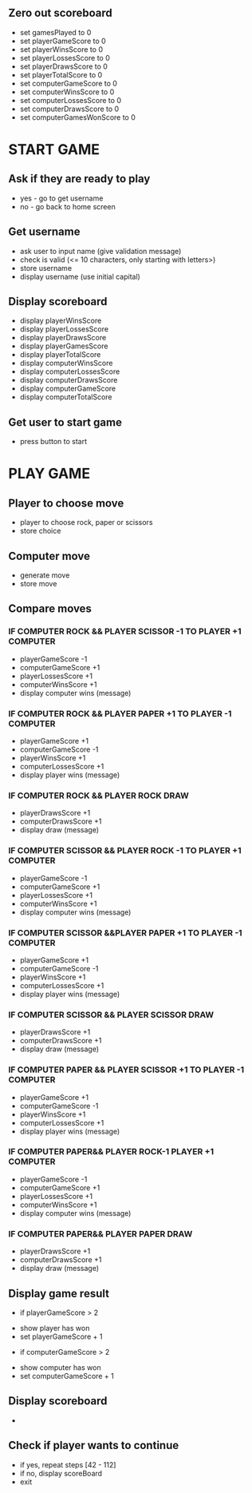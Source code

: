 ## Zero out scoreboard
* set gamesPlayed to 0
* set playerGameScore to 0
* set playerWinsScore to 0
* set playerLossesScore to 0
* set playerDrawsScore to 0
* set playerTotalScore to 0
* set computerGameScore to 0
* set computerWinsScore to 0
* set computerLossesScore to 0
* set computerDrawsScore to 0
* set computerGamesWonScore to 0

# START GAME

## Ask if they are ready to play
* yes - go to get username
* no - go back to home screen

## Get username
* ask user to input name (give validation message)
* check is valid (<= 10 characters, only starting with letters>)
* store username
* display username (use initial capital)

## Display scoreboard

* display playerWinsScore
* display playerLossesScore
* display playerDrawsScore
* display playerGamesScore
* display playerTotalScore
* display computerWinsScore
* display computerLossesScore
* display computerDrawsScore
* display computerGameScore
* display computerTotalScore

## Get user to start game
* press button to start

# PLAY GAME

## Player to choose move
* player to choose rock, paper or scissors
* store choice

## Computer move
* generate move
* store move

## Compare moves
### IF COMPUTER ROCK && PLAYER  SCISSOR -1 TO PLAYER +1 COMPUTER
* playerGameScore -1
* computerGameScore +1
* playerLossesScore +1
* computerWinsScore +1
* display computer wins (message)
### IF COMPUTER ROCK && PLAYER  PAPER +1 TO PLAYER -1 COMPUTER
* playerGameScore +1
* computerGameScore -1
* playerWinsScore +1
* computerLossesScore +1
* display player wins (message)
### IF COMPUTER ROCK && PLAYER ROCK DRAW 
* playerDrawsScore +1
* computerDrawsScore +1
* display draw (message)
### IF COMPUTER SCISSOR && PLAYER ROCK  -1 TO PLAYER +1 COMPUTER
* playerGameScore -1
* computerGameScore +1
* playerLossesScore +1
* computerWinsScore +1
* display computer wins (message)
### IF COMPUTER SCISSOR &&PLAYER PAPER +1 TO PLAYER -1 COMPUTER
* playerGameScore +1
* computerGameScore -1
* playerWinsScore +1
* computerLossesScore +1
* display player wins (message)
### IF COMPUTER SCISSOR && PLAYER SCISSOR DRAW
* playerDrawsScore +1
* computerDrawsScore +1
* display draw (message)
### IF COMPUTER PAPER && PLAYER SCISSOR +1 TO PLAYER -1 COMPUTER
* playerGameScore +1
* computerGameScore -1
* playerWinsScore +1
* computerLossesScore +1
* display player wins (message)
### IF COMPUTER PAPER&& PLAYER ROCK-1 PLAYER +1 COMPUTER
* playerGameScore -1
* computerGameScore +1
* playerLossesScore +1
* computerWinsScore +1
* display computer wins (message)
### IF COMPUTER PAPER&& PLAYER PAPER DRAW
* playerDrawsScore +1
* computerDrawsScore +1
* display draw (message)

## Display game result
* if playerGameScore > 2 
- show player has won
- set playerGameScore + 1
* if computerGameScore > 2 
- show computer has won
- set computerGameScore + 1


## Display scoreboard
* 

## Check if player wants to continue
* if yes, repeat steps [42 - 112]
* if no, display scoreBoard 
* exit


